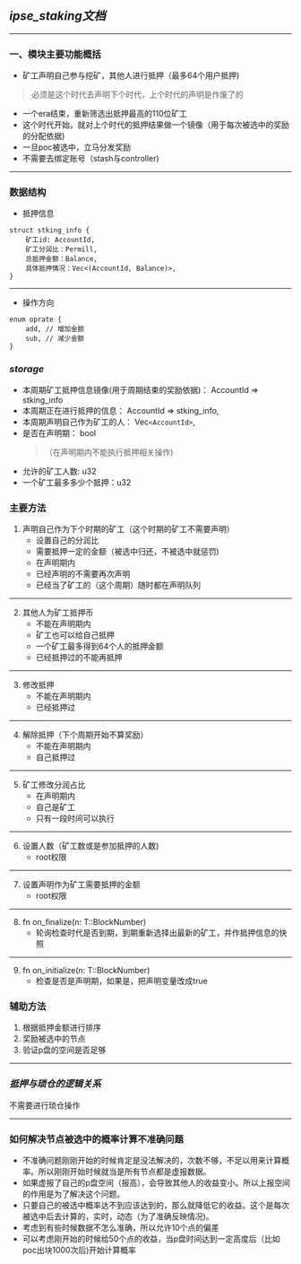 ## ***ipse_staking文档***
***
### 一、模块主要功能概括
* 矿工声明自己参与挖矿，其他人进行抵押（最多64个用户抵押)
> 必须是这个时代去声明下个时代，上个时代的声明是作废了的
* 一个era结束，重新筛选出抵押最高的110位矿工
* 这个时代开始，就对上个时代的抵押结果做一个镜像（用于每次被选中的奖励的分配依据)
* 一旦poc被选中，立马分发奖励
* 不需要去绑定账号（stash与controller)
***
### 数据结构
* 抵押信息
```
struct stking_info {
    矿工id: AccountId,
    矿工分润比：Permill,
    总抵押金额：Balance,
    具体抵押情况：Vec<(AccountId, Balance)>,
}
```
***
* 操作方向
```
enum oprate {
    add, // 增加金额
    sub, // 减少金额
}
```
### ***storage***
* 本周期矿工抵押信息镜像(用于周期结束的奖励依据)： AccountId => stking_info
* 本周期正在进行抵押的信息： AccountId => stking_info,
* 本周期声明自己作为矿工的人： Vec`<AccountId>`,
* 是否在声明期： bool
    >（在声明期内不能执行抵押相关操作)
* 允许的矿工人数: u32
* 一个矿工最多多少个抵押：u32

### 主要方法
1. 声明自己作为下个时期的矿工（这个时期的矿工不需要声明）
    * 设置自己的分润比
    * 需要抵押一定的金额（被选中归还，不被选中就惩罚)
    * 在声明期内
    * 已经声明的不需要再次声明
    * 已经当了矿工的（这个周期）随时都在声明队列
***
2. 其他人为矿工抵押币
    * 不能在声明期内
    * 矿工也可以给自己抵押
    * 一个矿工最多得到64个人的抵押金额
    * 已经抵押过的不能再抵押
***
3. 修改抵押
    * 不能在声明期内
    * 已经抵押过

***
4. 解除抵押（下个周期开始不算奖励）
    * 不能在声明期内
    * 自己抵押过


***
5. 矿工修改分润占比
    * 在声明期内
    * 自己是矿工
    * 只有一段时间可以执行
***
6. 设置人数（矿工数或是参加抵押的人数)
    * root权限
***
7. 设置声明作为矿工需要抵押的金额
    * root权限

***
8. fn on_finalize(n: T::BlockNumber)
    * 轮询检查时代是否到期，到期重新选择出最新的矿工，并作抵押信息的快照
***
9. fn on_initialize(n: T::BlockNumber)
    * 检查是否是声明期，如果是，把声明变量改成true

### 辅助方法
1. 根据抵押金额进行排序
2. 奖励被选中的节点
3. 验证p盘的空间是否足够


***
### ***抵押与琐仓的逻辑关系***
不需要进行琐仓操作
***
### 如何解决节点被选中的概率计算不准确问题
* 不准确问题刚刚开始的时候肯定是没法解决的，次数不够，不足以用来计算概率。所以刚刚开始时候就当是所有节点都是虚报数据。
* 如果虚报了自己的p盘空间（报高），会导致其他人的收益变小。所以上报空间的作用是为了解决这个问题。
* 只要自己的被选中概率达不到应该达到的，那么就降低它的收益。这个是每次被选中后去计算的，实时，动态（为了准确反映情况)。
* 考虑到有些时候数据不怎么准确，所以允许10个点的偏差
* 可以考虑刚开始的时候给50个点的收益，当p盘时间达到一定高度后（比如poc出块1000次后)开始计算概率




